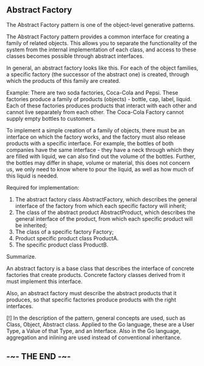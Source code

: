 ## Abstract Factory

The Abstract Factory pattern is one of the object-level generative patterns.

The Abstract Factory pattern provides a common interface for creating a family of related objects. This allows you to separate the functionality of the system from the internal implementation of each class, and access to these classes becomes possible through abstract interfaces.

In general, an abstract factory looks like this. For each of the object families, a specific factory (the successor of the abstract one) is created, through which the products of this family are created.

Example: There are two soda factories, Coca-Cola and Pepsi. These factories produce a family of products (objects) - bottle, cap, label, liquid. Each of these factories produces products that interact with each other and cannot live separately from each other. The Coca-Cola Factory cannot supply empty bottles to customers.

To implement a simple creation of a family of objects, there must be an interface on which the factory works, and the factory must also release products with a specific interface. For example, the bottles of both companies have the same interface - they have a neck through which they are filled with liquid, we can also find out the volume of the bottles. Further, the bottles may differ in shape, volume or material, this does not concern us, we only need to know where to pour the liquid, as well as how much of this liquid is needed.

Required for implementation:

1. The abstract factory class AbstractFactory, which describes the general interface of the factory from which each specific factory will inherit;
2. The class of the abstract product AbstractProduct, which describes the general interface of the product, from which each specific product will be inherited;
3. The class of a specific factory Factory;
4. Product specific product class ProductA.
5. The specific product class ProductB.

Summarize.

An abstract factory is a base class that describes the interface of concrete factories that create products. Concrete factory classes derived from it must implement this interface.

Also, an abstract factory must describe the abstract products that it produces, so that specific factories produce products with the right interfaces.

[!] In the description of the pattern, general concepts are used, such as Class, Object, Abstract class. Applied to the Go language, these are a User Type, a Value of that Type, and an Interface. Also in the Go language, aggregation and inlining are used instead of conventional inheritance.

## -~- THE END -~-
